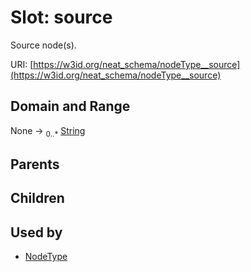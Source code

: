 
# Slot: source


Source node(s).

URI: [https://w3id.org/neat_schema/nodeType__source](https://w3id.org/neat_schema/nodeType__source)


## Domain and Range

None &#8594;  <sub>0..\*</sub> [String](types/String.md)

## Parents


## Children


## Used by

 * [NodeType](NodeType.md)
